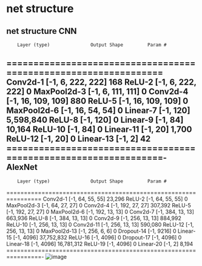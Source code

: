 # net structure
net structure
CNN
----------------------------------------------------------------
        Layer (type)               Output Shape         Param #
================================================================
            Conv2d-1          [-1, 6, 222, 222]             168
              ReLU-2          [-1, 6, 222, 222]               0
         MaxPool2d-3          [-1, 6, 111, 111]               0
            Conv2d-4         [-1, 16, 109, 109]             880
              ReLU-5         [-1, 16, 109, 109]               0
         MaxPool2d-6           [-1, 16, 54, 54]               0
            Linear-7                  [-1, 120]       5,598,840
              ReLU-8                  [-1, 120]               0
            Linear-9                   [-1, 84]          10,164
             ReLU-10                   [-1, 84]               0
           Linear-11                   [-1, 20]           1,700
             ReLU-12                   [-1, 20]               0
           Linear-13                    [-1, 2]              42
================================================================-
AlexNet
----------------------------------------------------------------
        Layer (type)               Output Shape         Param #
================================================================
            Conv2d-1           [-1, 64, 55, 55]          23,296
              ReLU-2           [-1, 64, 55, 55]               0
         MaxPool2d-3           [-1, 64, 27, 27]               0
            Conv2d-4          [-1, 192, 27, 27]         307,392
              ReLU-5          [-1, 192, 27, 27]               0
         MaxPool2d-6          [-1, 192, 13, 13]               0
            Conv2d-7          [-1, 384, 13, 13]         663,936
              ReLU-8          [-1, 384, 13, 13]               0
            Conv2d-9          [-1, 256, 13, 13]         884,992
             ReLU-10          [-1, 256, 13, 13]               0
           Conv2d-11          [-1, 256, 13, 13]         590,080
             ReLU-12          [-1, 256, 13, 13]               0
        MaxPool2d-13            [-1, 256, 6, 6]               0
          Dropout-14                 [-1, 9216]               0
           Linear-15                 [-1, 4096]      37,752,832
             ReLU-16                 [-1, 4096]               0
          Dropout-17                 [-1, 4096]               0
           Linear-18                 [-1, 4096]      16,781,312
             ReLU-19                 [-1, 4096]               0
           Linear-20                    [-1, 2]           8,194
           ================================================================-
           ![image](https://user-images.githubusercontent.com/123912496/215446342-e43cc868-4aa0-41e4-bd05-42d1fb030da5.png)
